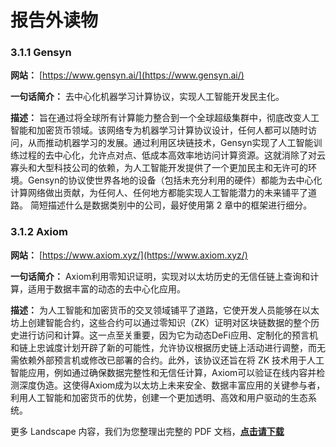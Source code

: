 # 报告外读物

### 3.1.1 Gensyn

**网站：** [https://www.gensyn.ai/](https://www.gensyn.ai/)

**一句话简介：** 去中心化机器学习计算协议，实现人工智能开发民主化。

**描述：** 旨在通过将全球所有计算能力整合到一个全球超级集群中，彻底改变人工智能和加密货币领域。该网络专为机器学习计算协议设计，任何人都可以随时访问，从而推动机器学习的发展。通过利用区块链技术，Gensyn实现了人工智能训练过程的去中心化，允许点对点、低成本高效率地访问计算资源。这就消除了对云寡头和大型科技公司的依赖，为人工智能开发提供了一个更加民主和无许可的环境。Gensyn的协议使世界各地的设备（包括未充分利用的硬件）都能为去中心化计算网络做出贡献，为任何人、任何地方都能实现人工智能潜力的未来铺平了道路。
简短描述什么是数据类别中的公司，最好使用第 2 章中的框架进行细分。

### 3.1.2 Axiom

**网站：** [https://www.axiom.xyz/](https://www.axiom.xyz/)

**一句话简介：** Axiom利用零知识证明，实现对以太坊历史的无信任链上查询和计算，适用于数据丰富的动态的去中心化应用。

**描述：** 为人工智能和加密货币的交叉领域铺平了道路，它使开发人员能够在以太坊上创建智能合约，这些合约可以通过零知识（ZK）证明对区块链数据的整个历史进行访问和计算。这一点至关重要，因为它为动态DeFi应用、定制化的预言机和链上忠诚度计划开辟了新的可能性，允许协议根据历史链上活动进行调整，而无需依赖外部预言机或修改已部署的合约。此外，该协议还旨在将 ZK 技术用于人工智能应用，例如通过确保数据完整性和无信任计算，Axiom可以验证在线内容并检测深度伪造。这使得Axiom成为以太坊上未来安全、数据丰富应用的关键参与者，利用人工智能和加密货币的优势，创建一个更加透明、高效和用户驱动的生态系统。

更多 Landscape 内容，我们为您整理出完整的 PDF 文档，**[点击请下载](https://bewater-static.s3.ap-southeast-1.amazonaws.com/docs/AIxCrypto+Report+Landscape.pdf)**
